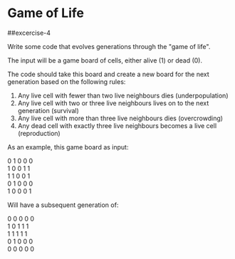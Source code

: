 Game of Life
============

##excercise-4

<p>Write some code that evolves generations through the "game of life".</p>
<p>The input will be a game board of cells, either alive (1) or dead (0).</p>

<p>The code should take this board and create a new board for the next generation based on the following rules:</p>

1. Any live cell with fewer than two live neighbours dies (underpopulation)
2. Any live cell with two or three live neighbours lives on to
the next generation (survival)
3. Any live cell with more than three live neighbours dies
(overcrowding)
4. Any dead cell with exactly three live neighbours becomes a
live cell (reproduction)

<p>As an example, this game board as input:</p>
0 1 0 0 0<br>
1 0 0 1 1<br>
1 1 0 0 1<br>
0 1 0 0 0<br>
1 0 0 0 1<br>

<p>Will have a subsequent generation of:</p>
0 0 0 0 0<br>
1 0 1 1 1<br>
1 1 1 1 1<br>
0 1 0 0 0<br>
0 0 0 0 0<br>
